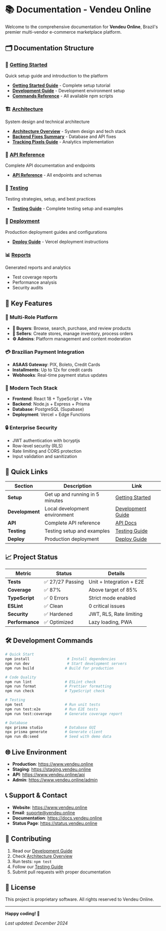 # 📚 Documentation - Vendeu Online

Welcome to the comprehensive documentation for **Vendeu Online**, Brazil's premier multi-vendor e-commerce marketplace platform.

## 🗂️ Documentation Structure

### 🚀 [Getting Started](./getting-started/)
Quick setup guide and introduction to the platform
- [**Getting Started Guide**](./getting-started/GETTING_STARTED.md) - Complete setup tutorial
- [**Development Guide**](./getting-started/DEVELOPMENT.md) - Development environment setup
- [**Commands Reference**](./getting-started/COMMANDS.md) - All available npm scripts

### 🏗️ [Architecture](./architecture/)
System design and technical architecture
- [**Architecture Overview**](./architecture/ARCHITECTURE.md) - System design and tech stack
- [**Backend Fixes Summary**](./architecture/BACKEND-FIXES-SUMMARY.md) - Database and API fixes
- [**Tracking Pixels Guide**](./architecture/TRACKING-PIXELS-GUIDE.md) - Analytics implementation

### 🔌 [API Reference](./api/)
Complete API documentation and endpoints
- [**API Reference**](./api/API_REFERENCE.md) - All endpoints and schemas

### 🧪 [Testing](./testing/)
Testing strategies, setup, and best practices
- [**Testing Guide**](./testing/TESTING.md) - Complete testing setup and examples

### 🚀 [Deployment](./deployment/)
Production deployment guides and configurations
- [**Deploy Guide**](./deployment/DEPLOY_GUIDE.md) - Vercel deployment instructions

### 📊 [Reports](./reports/)
Generated reports and analytics
- Test coverage reports
- Performance analysis
- Security audits

## 🌟 Key Features

### 👥 Multi-Role Platform
- **👤 Buyers**: Browse, search, purchase, and review products
- **🏪 Sellers**: Create stores, manage inventory, process orders
- **⚙️ Admins**: Platform management and content moderation

### 💳 Brazilian Payment Integration
- **ASAAS Gateway**: PIX, Boleto, Credit Cards
- **Installments**: Up to 12x for credit cards
- **Webhooks**: Real-time payment status updates

### 📱 Modern Tech Stack
- **Frontend**: React 18 + TypeScript + Vite
- **Backend**: Node.js + Express + Prisma
- **Database**: PostgreSQL (Supabase)
- **Deployment**: Vercel + Edge Functions

### 🔒 Enterprise Security
- JWT authentication with bcryptjs
- Row-level security (RLS)
- Rate limiting and CORS protection
- Input validation and sanitization

## 🚀 Quick Links

| Section | Description | Link |
|---------|-------------|------|
| **Setup** | Get up and running in 5 minutes | [Getting Started](./getting-started/GETTING_STARTED.md) |
| **Development** | Local development environment | [Development Guide](./getting-started/DEVELOPMENT.md) |
| **API** | Complete API reference | [API Docs](./api/API_REFERENCE.md) |
| **Testing** | Testing setup and examples | [Testing Guide](./testing/TESTING.md) |
| **Deploy** | Production deployment | [Deploy Guide](./deployment/DEPLOY_GUIDE.md) |

## 📈 Project Status

| Metric | Status | Details |
|--------|--------|---------|
| **Tests** | ✅ 27/27 Passing | Unit + Integration + E2E |
| **Coverage** | ✅ 87% | Above target of 85% |
| **TypeScript** | ✅ 0 Errors | Strict mode enabled |
| **ESLint** | ✅ Clean | 0 critical issues |
| **Security** | ✅ Hardened | JWT, RLS, Rate limiting |
| **Performance** | ✅ Optimized | Lazy loading, PWA |

## 🛠️ Development Commands

```bash
# Quick Start
npm install                 # Install dependencies
npm run dev                 # Start development servers
npm run build              # Build for production

# Code Quality
npm run lint               # ESLint check
npm run format             # Prettier formatting
npm run check              # TypeScript check

# Testing
npm test                   # Run unit tests
npm run test:e2e           # Run E2E tests
npm run test:coverage      # Generate coverage report

# Database
npx prisma studio          # Database GUI
npx prisma generate        # Generate client
npm run db:seed            # Seed with demo data
```

## 🌐 Live Environment

- **Production**: https://www.vendeu.online
- **Staging**: https://staging.vendeu.online
- **API**: https://www.vendeu.online/api
- **Admin**: https://www.vendeu.online/admin

## 📞 Support & Contact

- **Website**: https://www.vendeu.online
- **Email**: suporte@vendeu.online
- **Documentation**: https://docs.vendeu.online
- **Status Page**: https://status.vendeu.online

## 📝 Contributing

1. Read our [Development Guide](./getting-started/DEVELOPMENT.md)
2. Check [Architecture Overview](./architecture/ARCHITECTURE.md)
3. Run tests: `npm test`
4. Follow our [Testing Guide](./testing/TESTING.md)
5. Submit pull requests with proper documentation

## 📄 License

This project is proprietary software. All rights reserved to Vendeu Online.

---

**Happy coding! 🎉**

*Last updated: December 2024*